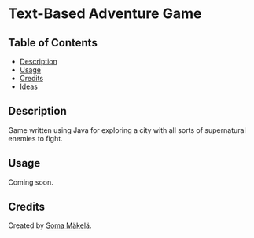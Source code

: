 # Text-Based Adventure Game

## Table of Contents

* [Description](#description)
* [Usage](#usage)
* [Credits](#credits)
* [Ideas](#ideas)

## Description

Game written using Java for exploring a city with all sorts of supernatural enemies to fight.

## Usage

Coming soon.

## Credits

Created by [Soma Mäkelä](https://github.com/smakela13).
